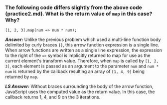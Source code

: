 ### The following code differs slightly from the above code (practice2.md). What is the return value of `map` in this case? Why?

`[1, 2, 3].map(num => num * num);`

***Answer:***
Unlike the previous problem which used a multi-line function body delimited by curly braces `{}`, this arrow function expression is a single line.  When arrow functions are written as a single line expression, the expression to the right of the `=>` symbol is implicitly returned to map for use as the current element's transform value. Therefore, when `map` is called by `[1, 2, 3]`, each element is passed as an argument to the parameter `num` and `num * num` is returned by the callback resulting an array of `[1, 4, 9]` being returned by `map`.

***LS Answer:***
Without braces surrounding the body of the arrow function, JavaScript uses the computed value as the return value. In this case, the callback returns 1, 4, and 9 on the 3 iterations.